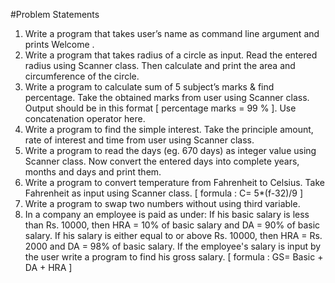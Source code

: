 #Problem Statements

01.	Write a program that takes user’s name as command line argument and prints Welcome <entered user name>.
02.	Write a program that takes radius of a circle as input. Read the entered radius using Scanner class. Then calculate and print the area and circumference of the circle.
03.	Write a program to calculate sum of 5 subject’s marks & find percentage. Take the obtained marks from user using Scanner class. Output should be in this format [ percentage marks = 99 % ]. Use concatenation operator here.
04.	Write a program to find the simple interest. Take the principle amount, rate of interest and time from user using Scanner class.
05.	Write a program to read the days (eg. 670 days) as integer value using Scanner class. Now convert the entered days into complete years, months and days and print them.
06.	Write a program to convert temperature from Fahrenheit to Celsius. Take Fahrenheit as input using Scanner class. [ formula : C= 5*(f-32)/9 ]
07.	Write a program to swap two numbers without using third variable.
08.	In a company an employee is paid as under: If his basic salary is less than Rs. 10000, then HRA = 10% of basic salary and DA = 90% of basic salary. If his salary is either equal to or above Rs. 10000, then HRA = Rs. 2000 and DA = 98% of basic salary. If the employee's salary is input by the user write a program to find his gross salary. [ formula : GS= Basic + DA + HRA ]

